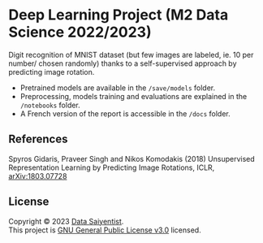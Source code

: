 # Deep Learning Project (M2 Data Science 2022/2023)

Digit recognition of MNIST dataset (but few images are labeled, ie. 10 per number/ chosen randomly) thanks to a self-supervised approach by predicting image rotation.

- Pretrained models are available in the `/save/models` folder.
- Preprocessing, models training and evaluations are explained in the `/notebooks` folder.
- A French version of the report is accessible in the `/docs` folder.

## References

Spyros Gidaris, Praveer Singh and Nikos Komodakis (2018) Unsupervised Representation Learning by Predicting Image Rotations, ICLR, [arXiv:1803.07728](https://openreview.net/forum?id=S1v4N2l0-)

## License

Copyright © 2023 [Data Saiyentist](https://github.com/DataSaiyentist). <br />
This project is [GNU General Public License v3.0](https://github.com/DataSaiyentist/RotNet/blob/main/LICENSE) licensed.
